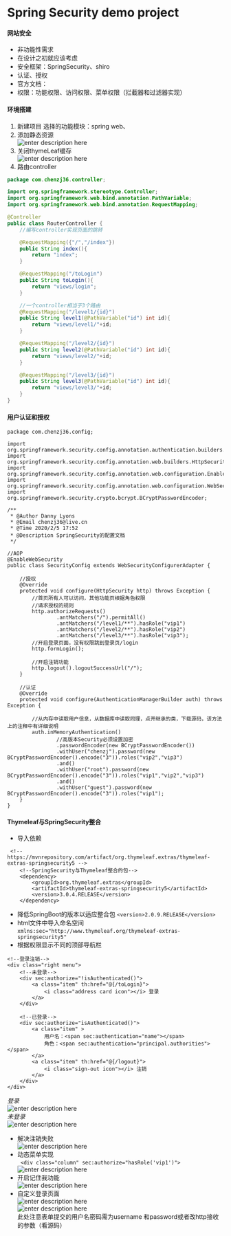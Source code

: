 # Spring Security demo project

#### 网站安全
- 非功能性需求
- 在设计之初就应该考虑
- 安全框架：SpringSecurity、shiro
- 认证、授权
- 官方文档：
- 权限：功能权限、访问权限、菜单权限（拦截器和过滤器实现）
#### 环境搭建
1. 新建项目
选择的功能模块：spring web、
1. 添加静态资源    
![enter description here](http://q5053ip41.bkt.clouddn.com/xsj/1580893189748.png)
2. 关闭thymeLeaf缓存    
![enter description here](http://q5053ip41.bkt.clouddn.com/xsj/1580893249262.png)
3. 路由controller
```java
package com.chenzj36.controller;

import org.springframework.stereotype.Controller;
import org.springframework.web.bind.annotation.PathVariable;
import org.springframework.web.bind.annotation.RequestMapping;

@Controller
public class RouterController {
    //编写controller实现页面的跳转

    @RequestMapping({"/","/index"})
    public String index(){
        return "index";
    }

    @RequestMapping("/toLogin")
    public String toLogin(){
        return "views/login";
    }

    //一个controller相当于3个路由
    @RequestMapping("/level1/{id}")
    public String level1(@PathVariable("id") int id){
        return "views/level1/"+id;
    }

    @RequestMapping("/level2/{id}")
    public String level2(@PathVariable("id") int id){
        return "views/level2/"+id;
    }

    @RequestMapping("/level3/{id}")
    public String level3(@PathVariable("id") int id){
        return "views/level3/"+id;
    }
}
```
#### 用户认证和授权
```
package com.chenzj36.config;

import org.springframework.security.config.annotation.authentication.builders.AuthenticationManagerBuilder;
import org.springframework.security.config.annotation.web.builders.HttpSecurity;
import org.springframework.security.config.annotation.web.configuration.EnableWebSecurity;
import org.springframework.security.config.annotation.web.configuration.WebSecurityConfigurerAdapter;
import org.springframework.security.crypto.bcrypt.BCryptPasswordEncoder;

/**
 * @Author Danny Lyons
 * @Email chenzj36@live.cn
 * @Time 2020/2/5 17:52
 * @Description SpringSecurity的配置文档
 */

//AOP
@EnableWebSecurity
public class SecurityConfig extends WebSecurityConfigurerAdapter {

    //授权
    @Override
    protected void configure(HttpSecurity http) throws Exception {
        //首页所有人可以访问，其他功能页根据角色权限
        //请求授权的规则
        http.authorizeRequests()
                .antMatchers("/").permitAll()
                .antMatchers("/level1/**").hasRole("vip1")
                .antMatchers("/level2/**").hasRole("vip2")
                .antMatchers("/level3/**").hasRole("vip3");
        //开启登录页面，没有权限跳到登录页/login
        http.formLogin();

        //开启注销功能
        http.logout().logoutSuccessUrl("/");
    }

    //认证
    @Override
    protected void configure(AuthenticationManagerBuilder auth) throws Exception {

        //从内存中读取用户信息，从数据库中读取同理，点开继承的类，下载源码，该方法上的注释中有详细说明
        auth.inMemoryAuthentication()
                //高版本Security必须设置加密
                .passwordEncoder(new BCryptPasswordEncoder())
                .withUser("chenzj").password(new BCryptPasswordEncoder().encode("3")).roles("vip2","vip3")
                .and()
                .withUser("root").password(new BCryptPasswordEncoder().encode("3")).roles("vip1","vip2","vip3")
                .and()
                .withUser("guest").password(new BCryptPasswordEncoder().encode("3")).roles("vip1");
    }
}
```
#### Thymeleaf与SpringSecurity整合
- 导入依赖
```
 <!-- https://mvnrepository.com/artifact/org.thymeleaf.extras/thymeleaf-extras-springsecurity5 -->
	<!--SpringSecurity与Thymeleaf整合的包-->
	<dependency>
		<groupId>org.thymeleaf.extras</groupId>
		<artifactId>thymeleaf-extras-springsecurity5</artifactId>
		<version>3.0.4.RELEASE</version>
	</dependency>
```
- 降低SpringBoot的版本以适应整合包
`<version>2.0.9.RELEASE</version>`
- html文件中导入命名空间
`xmlns:sec="http://www.thymeleaf.org/thymeleaf-extras-springsecurity5"`
- 根据权限显示不同的顶部导航栏
```
<!--登录注销-->
<div class="right menu">
	<!--未登录-->
	<div sec:authorize="!isAuthenticated()">
		<a class="item" th:href="@{/toLogin}">
			<i class="address card icon"></i> 登录
		</a>
	</div>

	<!--已登录-->
	<div sec:authorize="isAuthenticated()">
		<a class="item" >
			用户名：<span sec:authentication="name"></span>
			角色：<span sec:authentication="principal.authorities"></span>
		</a>
		<a class="item" th:href="@{/logout}">
			<i class="sign-out icon"></i> 注销
		</a>
	</div>
</div>
```
*登录*       
![enter description here](http://q5053ip41.bkt.clouddn.com/xsj/1580903949527.png)   
*未登录*        
![enter description here](http://q5053ip41.bkt.clouddn.com/xsj/1580903912313.png)    

- 解决注销失败      
![enter description here](http://q5053ip41.bkt.clouddn.com/xsj/1580903890353.png)
- 动态菜单实现     
` <div class="column" sec:authorize="hasRole('vip1')">`    
![enter description here](http://q5053ip41.bkt.clouddn.com/xsj/1580907116096.png)   
- 开启记住我功能     
![enter description here](http://q5053ip41.bkt.clouddn.com/xsj/1580908688085.png)     
- 自定义登录页面        
![enter description here](http://q5053ip41.bkt.clouddn.com/xsj/1580908267899.png)      
![enter description here](http://q5053ip41.bkt.clouddn.com/xsj/1580908289437.png)    
此处注意表单提交的用户名密码需为username 和password或者改http接收的参数（看源码）


